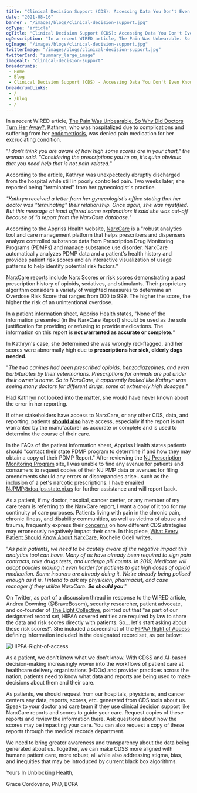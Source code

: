 ```yaml
--- 
title: "Clinical Decision Support (CDS): Accessing Data You Don't Even Know Exists"
date: "2021-08-16"
banner : "/images/blogs/clinical-decision-support.jpg"
ogType: "article"
ogTitle: "Clinical Decision Support (CDS): Accessing Data You Don't Even Know Exists | Unblock Health"
ogDescription: "In a recent WIRED article, The Pain Was Unbearable. So Why Did Doctors Turn Her Away?, Kathryn, who was hospitalized due to complications and suffering from her endometriosis, was denied pain medication for her excruciating condition."
ogImage: "/images/blogs/clinical-decision-support.jpg"
twitterImage: "/images/blogs/clinical-decision-support.jpg"
twitterCard: "summary_large_image"
imagealt: "clinical-decision-support"
breadcrumbs:
 - Home
 - Blog
 - Clinical Decision Support (CDS) - Accessing Data You Don't Even Know Exists
breadcrumbLinks:
 - / 
 - /blog
 - / 
---
```


In a recent WIRED article, <a href="https://www.wired.com/story/opioid-drug-addiction-algorithm-chronic-pain/" target="_blank">The Pain Was Unbearable. So Why Did Doctors Turn Her Away?</a>, Kathryn, who was hospitalized due to complications and suffering from her <a href="https://www.womenshealth.gov/a-z-topics/endometriosis" target="_blank">endometriosis</a>, was denied pain medication for her excruciating condition.

"*I don't think you are aware of how high some scores are in your chart," the woman said. "Considering the prescriptions you're on, it's quite obvious that you need help that is not pain-related.*" 

According to the article, Kathryn was unexpectedly abruptly discharged from the hospital while still in poorly controlled pain. Two weeks later, she reported being "terminated" from her gynecologist's practice.

*"Kathryn received a letter from her gynecologist's office stating that her doctor was "terminating" their relationship. Once again, she was mystified. But this message at least offered some explanation: It said she was cut-off because of "a report from the NarxCare database."*

According to the Appriss Health website, <a href="https://apprisshealth.com/solutions/narxcare/" target="_blank">NarxCare</a> is a "robust analytics tool and care management platform that helps prescribers and dispensers analyze controlled substance data from Prescription Drug Monitoring Programs (PDMPs) and manage substance use disorder. NarxCare automatically analyzes PDMP data and a patient's health history and provides patient risk scores and an interactive visualization of usage patterns to help identify potential risk factors."

<a href="https://pharmacy.ks.gov/docs/default-source/ktracs/user-guides/risk-indicator-score-explanation.pdf?sfvrsn=ebe8aa01_6" target="_blank">NarxCare reports</a> include Narx Scores or risk scores demonstrating a past prescription history of opioids, sedatives, and stimulants. Their proprietary algorithm considers a variety of weighted measures to determine an Overdose Risk Score that ranges from 000 to 999. The higher the score, the higher the risk of an unintentional overdose.

In a <a href="https://apprisshealth.com/wp-content/uploads/sites/2/2019/03/HLTH_Patient-Information-Sheet_FINAL.pdf" target="_blank">patient information sheet</a>, Appriss Health states, "None of the information presented (in the NarxCare Report) should be used as the sole justification for providing or refusing to provide medications. The information on this report is **not warranted as accurate or complete.**"

In Kathryn's case, she determined she was wrongly red-flagged, and her scores were abnormally high due to **prescriptions her sick, elderly dogs needed.**

"*The two canines had been prescribed opioids, benzodiazepines, and even barbiturates by their veterinarians. Prescriptions for animals are put under their owner's name. So to NarxCare, it apparently looked like Kathryn was seeing many doctors for different drugs, some at extremely high dosages.*"

Had Kathryn not looked into the matter, she would have never known about the error in her reporting.

If other stakeholders have access to NarxCare, or any other CDS, data, and reporting, patients **<u>should also</u>** have access, especially if the report is not warranted by the manufacturer as accurate or complete and is used to determine the course of their care.

In the FAQs of the patient information sheet, Appriss Health states patients should "contact their state PDMP program to determine if and how they may obtain a copy of their PDMP Report." After reviewing the <a href="https://www.njconsumeraffairs.gov/pmp" target="_blank">NJ Prescription Monitoring Program</a> site, I was unable to find any avenue for patients and consumers to request copies of their NJ PMP data or avenues for filing amendments should any errors or discrepancies arise…such as the inclusion of a pet's narcotic prescriptions. I have emailed <a href="mailto:NJPMP@dca.lps.state.nj.us">NJPMP@dca.lps.state.nj.us</a> for further assistance and will report back.

As a patient, if my doctor, hospital, cancer center, or any member of my care team is referring to the NarxCare report, I want a copy of it too for my continuity of care purposes. Patients living with pain in the chronic pain, chronic illness, and disability communities, as well as victims of abuse and trauma, frequently express their <a href="http://mediahub.unc.edu/pain-patients-cry-for-help-amid-opioid-crisis/" target="_blank">concerns</a> on how different CDS strategies may erroneously negatively impact their care. In this piece, <a href="https://www.painnewsnetwork.org/stories/2018/5/19/what-every-patient-should-know-about-narxcare" target="_blank">What Every Patient Should Know About NarxCare</a>, Rochelle Odell writes,

"*As pain patients, we need to be acutely aware of the negative impact this analytics tool can have. Many of us have already been required to sign pain contracts, take drugs tests, and undergo pill counts. In 2019, Medicare will adopt policies making it even harder for patients to get high doses of opioid medication. Some insurers are already doing it. We're already being policed enough as it is. I intend to ask my physician, pharmacist, and case manager if they utilize NarxCare.* ***So should you***."

On Twitter, as part of a discussion thread in response to the WIRED article, Andrea Downing (@BraveBosom), security researcher, patient advocate, and co-founder of <a href="https://lightcollective.org/">The Light Collective</a>, pointed out that "as part of our designated record set, HIPAA covered entities are required by law to share the data and risk scores directly with patients. So... let's start asking about these risk scores!". She included a screenshot of the <a href="https://www.hhs.gov/hipaa/for-professionals/privacy/guidance/access/index.html" target="_blank">HIPAA Right of Access</a> defining information included in the designated record set, as per below:

![HIPPA-Right-of-access](/images/blogs/HIPPA-Right-of-access.png)


As a patient, we don't know what we don't know. With CDSS and AI-based decision-making increasingly woven into the workflows of patient care at healthcare delivery organizations (HDOs) and provider practices across the nation, patients need to know what data and reports are being used to make decisions about them and their care. 

As patients, we should request from our hospitals, physicians, and cancer centers any data, reports, scores, etc. generated from CDS tools about us. Speak to your doctor and care team if they use clinical decision support like NarxCare reports and scores to guide your care. Request copies of these reports and review the information there. Ask questions about how the scores may be impacting your care. You can also request a copy of these reports through the medical records department.

We need to bring greater awareness and transparency about the data being generated about us. Together, we can make CDSS more aligned with humane patient care, more robust, all while also addressing stigma, bias, and inequities that may be introduced by current black box algorithms.


Yours In Unblocking Health,

Grace Cordovano, PhD, BCPA